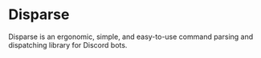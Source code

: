 # Disparse

Disparse is an ergonomic, simple, and easy-to-use command parsing and dispatching library for Discord bots. 
